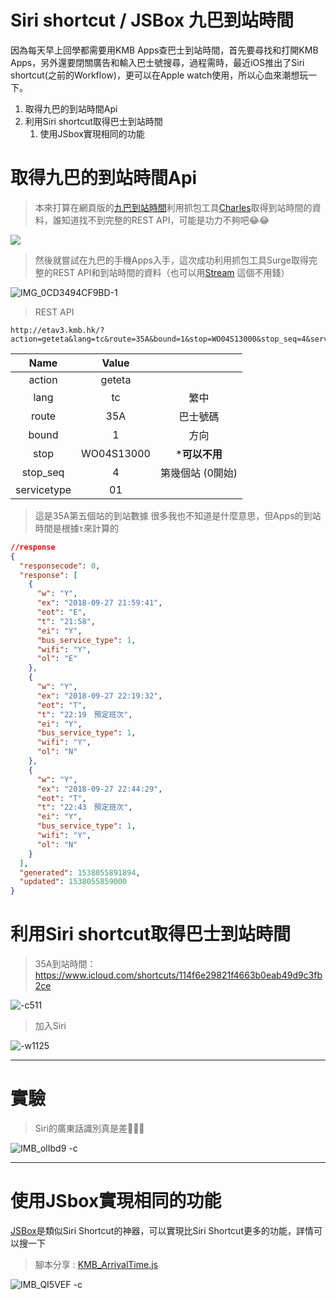 # Siri shortcut / JSBox 九巴到站時間

因為每天早上回學都需要用KMB Apps查巴士到站時間，首先要尋找和打開KMB Apps，另外還要閉關廣告和輸入巴士號搜尋，過程需時，最近iOS推出了Siri shortcut(之前的Workflow)，更可以在Apple watch使用，所以心血來潮想玩一下。


1. 取得九巴的到站時間Api
2. 利用Siri shortcut取得巴士到站時間
    1. 使用JSbox實現相同的功能

# 取得九巴的到站時間Api

> 本來打算在網頁版的[九巴到站時間](http://search.kmb.hk/KMBWebSite/index.aspx?lang=tc)利用抓包工具[Charles](https://www.google.com/url?sa=t&rct=j&q=&esrc=s&source=web&cd=1&cad=rja&uact=8&ved=2ahUKEwjg3NnTodvdAhVC62EKHcstBtcQFjAAegQICRAB&url=https%3A%2F%2Fwww.charlesproxy.com%2F&usg=AOvVaw0NQY3-KxOagyLymUCR6n1J)取得到站時間的資料，誰知道找不到完整的REST API，可能是功力不夠吧😂😂

![](./media/15380507923034/15380544998427.jpg)


> 然後就嘗試在九巴的手機Apps入手，這次成功利用抓包工具Surge取得完整的REST API和到站時間的資料（也可以用[Stream](https://itunes.apple.com/hk/app/stream/id1312141691?mt=8) 這個不用錢）

![IMG_0CD3494CF9BD-1](./media/15380507923034/IMG_0CD3494CF9BD-1.png)


> REST API

```url
http://etav3.kmb.hk/?action=geteta&lang=tc&route=35A&bound=1&stop=WO04S13000&stop_seq=4&servicetype=01
```


| Name | Value |  |
| :-: | :-: | :-: |
| action | geteta |  |
| lang | tc | 繁中 |
| route | 35A | 巴士號碼 |
| bound | 1 | 方向 |
| stop | WO04S13000 | ***可以不用** |
| stop_seq | 4 | 第幾個站 (0開始) |
| servicetype | 01 |  |

> 這是35A第五個站的到站數據
> 很多我也不知道是什麼意思，但Apps的到站時間是根據`t`來計算的

```json
//response
{
  "responsecode": 0,
  "response": [
    {
      "w": "Y",
      "ex": "2018-09-27 21:59:41",
      "eot": "E",
      "t": "21:58",
      "ei": "Y",
      "bus_service_type": 1,
      "wifi": "Y",
      "ol": "E"
    },
    {
      "w": "Y",
      "ex": "2018-09-27 22:19:32",
      "eot": "T",
      "t": "22:19　預定班次",
      "ei": "Y",
      "bus_service_type": 1,
      "wifi": "Y",
      "ol": "N"
    },
    {
      "w": "Y",
      "ex": "2018-09-27 22:44:29",
      "eot": "T",
      "t": "22:43　預定班次",
      "ei": "Y",
      "bus_service_type": 1,
      "wifi": "Y",
      "ol": "N"
    }
  ],
  "generated": 1538055891894,
  "updated": 1538055859000
}
```

# 利用Siri shortcut取得巴士到站時間

> 35A到站時間：https://www.icloud.com/shortcuts/114f6e29821f4663b0eab49d9c3fb2ce

![-c511](./media/15380507923034/15382159233915.jpg)

> 加入Siri

![-w1125](./media/15380507923034/15382167002461.jpg)


-------

# 實驗

> Siri的廣東話識別真是差💩💩💩

![IMB_olIbd9 -c](./media/15380507923034/IMB_olIbd9.gif)



-------
# 使用JSbox實現相同的功能

[JSBox](https://docs.xteko.com/#/)是類似Siri Shortcut的神器，可以實現比Siri Shortcut更多的功能，詳情可以搜一下

> 腳本分享 : [KMB_ArrivalTime.js](https://xteko.com/redir?name=KMB到站時間&url=https://raw.githubusercontent.com/WingCH/JSBox_KMB/master/KMB_ArrivalTime.js&icon=icon_087&author=WingCH)

![IMB_QI5VEF -c](./media/15380507923034/IMB_QI5VEF.gif)
